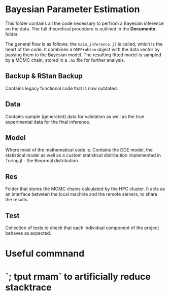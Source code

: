 <h1>Bayesian Parameter Estimation</h1>

This folder contains all the code necessary to perfrom a Bayesian inference on the data. The full theoretical procedure is outlined in the <b>Documents</b> folder.

The general flow is as follows: the `main_inference.jl` is called, which is the heart of the code. It combines a `DDEProblem` object with the data vector by passing them to the Bayesian model. The resulting fitted model is sampled by a MCMC chain, stored in a `.h5` file for further analysis.

<h2>Backup & RStan Backup</h2>
Contains legacy functional code that is now outdated.

<h2>Data</h2>
Contains sample (generated) data for validation as well as the true experimental data for the final inference.

<h2>Model</h2>
Where most of the mathematical code is. Contains the DDE model, the statistical model as well as a custom statistical distribution implemented in Turing.jl - the Binormal distribution.

<h2>Res</h2>
Folder that stores the MCMC chains calculated by the HPC cluster. It acts as an interface between the local machine and the remote servers, to share the results.

<h2>Test</h2>
Collection of tests to check that each individual component of the project behaves as expected. 

<h1>Useful commnand<h1>
`; tput rmam` to artificially reduce stacktrace